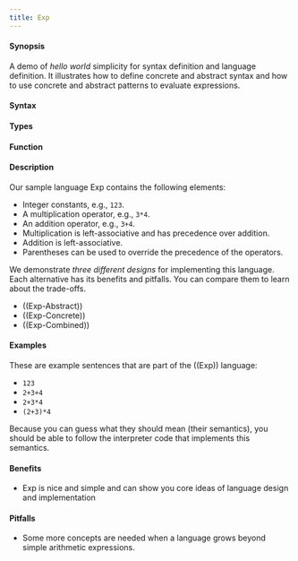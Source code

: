 ```yaml
---
title: Exp
---
```


#### Synopsis

A demo of _hello world_ simplicity for syntax definition and language definition.
It illustrates how to define concrete and abstract syntax and how to use concrete and abstract patterns to evaluate expressions.

#### Syntax

#### Types

#### Function

#### Description

Our sample language Exp contains the following elements:

*  Integer constants, e.g., `123`.
*  A multiplication operator, e.g., `3*4`.
*  An addition operator, e.g., `3+4`.
*  Multiplication is left-associative and has precedence over addition.
*  Addition is left-associative.
*  Parentheses can be used to override the precedence of the operators.

We demonstrate _three different designs_ for implementing this language. Each alternative
has its benefits and pitfalls. You can compare them to learn about the trade-offs.

* ((Exp-Abstract))
* ((Exp-Concrete))
* ((Exp-Combined))

#### Examples

These are example sentences that are part of the ((Exp)) language:
*  `123`
*  `2+3+4`
*  `2+3*4`
*  `(2+3)*4`

Because you can guess what they should mean (their semantics), you should
be able to follow the interpreter code that implements this semantics.

#### Benefits

* Exp is nice and simple and can show you core ideas of language design and implementation

#### Pitfalls

* Some more concepts are needed when a language grows beyond simple arithmetic expressions.
